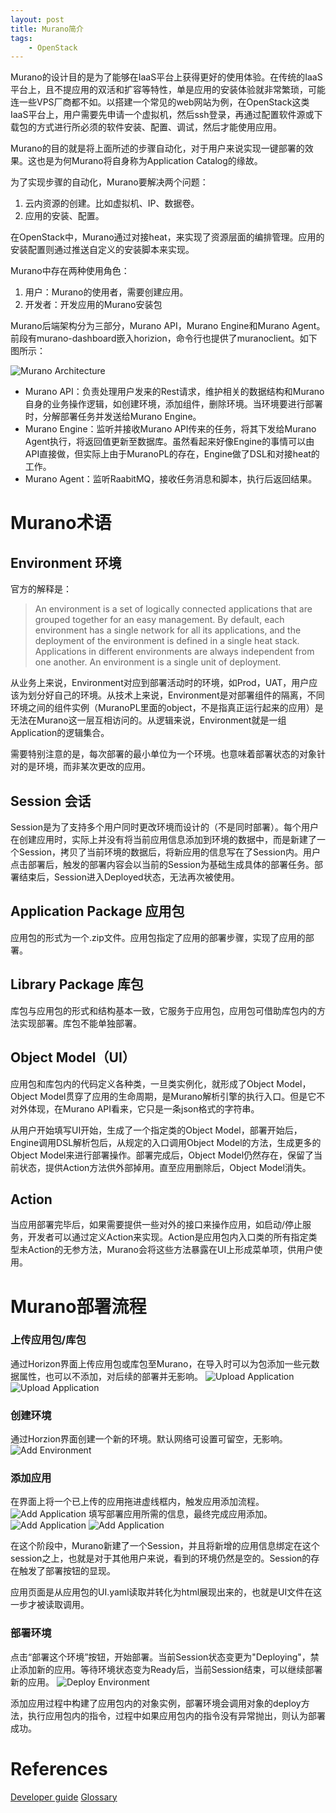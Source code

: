 ```yaml
---
layout: post
title: Murano简介
tags:
    - OpenStack
---
```

Murano的设计目的是为了能够在IaaS平台上获得更好的使用体验。在传统的IaaS平台上，且不提应用的双活和扩容等特性，单是应用的安装体验就非常繁琐，可能连一些VPS厂商都不如。以搭建一个常见的web网站为例，在OpenStack这类IaaS平台上，用户需要先申请一个虚拟机，然后ssh登录，再通过配置软件源或下载包的方式进行所必须的软件安装、配置、调试，然后才能使用应用。

Murano的目的就是将上面所述的步骤自动化，对于用户来说实现一键部署的效果。这也是为何Murano将自身称为Application Catalog的缘故。

为了实现步骤的自动化，Murano要解决两个问题：
1. 云内资源的创建。比如虚拟机、IP、数据卷。
2. 应用的安装、配置。

在OpenStack中，Murano通过对接heat，来实现了资源层面的编排管理。应用的安装配置则通过推送自定义的安装脚本来实现。

Murano中存在两种使用角色：
1. 用户：Murano的使用者，需要创建应用。
2. 开发者：开发应用的Murano安装包

Murano后端架构分为三部分，Murano API，Murano Engine和Murano Agent。前段有murano-dashboard嵌入horizion，命令行也提供了muranoclient。如下图所示：

![Murano Architecture](/static/img/murano-intro/architecture.png)

- Murano API：负责处理用户发来的Rest请求，维护相关的数据结构和Murano自身的业务操作逻辑，如创建环境，添加组件，删除环境。当环境要进行部署时，分解部署任务并发送给Murano Engine。
- Murano Engine：监听并接收Murano API传来的任务，将其下发给Murano Agent执行，将返回值更新至数据库。虽然看起来好像Engine的事情可以由API直接做，但实际上由于MuranoPL的存在，Engine做了DSL和对接heat的工作。
- Murano Agent：监听RaabitMQ，接收任务消息和脚本，执行后返回结果。

# Murano术语
## Environment 环境

官方的解释是：
> An environment is a set of logically connected applications that are grouped together for an easy management. By default, each environment has a single network for all its applications, and the deployment of the environment is defined in a single heat stack. Applications in different environments are always independent from one another.
An environment is a single unit of deployment.

从业务上来说，Environment对应到部署活动时的环境，如Prod，UAT，用户应该为划分好自己的环境。从技术上来说，Environment是对部署组件的隔离，不同环境之间的组件实例（MuranoPL里面的object，不是指真正运行起来的应用）是无法在Murano这一层互相访问的。从逻辑来说，Environment就是一组Application的逻辑集合。

需要特别注意的是，每次部署的最小单位为一个环境。也意味着部署状态的对象针对的是环境，而非某次更改的应用。

## Session 会话
Session是为了支持多个用户同时更改环境而设计的（不是同时部署）。每个用户在创建应用时，实际上并没有将当前应用信息添加到环境的数据中，而是新建了一个Session，拷贝了当前环境的数据后，将新应用的信息写在了Session内。用户点击部署后，触发的部署内容会以当前的Session为基础生成具体的部署任务。部署结束后，Session进入Deployed状态，无法再次被使用。

## Application Package 应用包
应用包的形式为一个.zip文件。应用包指定了应用的部署步骤，实现了应用的部署。

## Library Package 库包
库包与应用包的形式和结构基本一致，它服务于应用包，应用包可借助库包内的方法实现部署。库包不能单独部署。

## Object Model（UI）
应用包和库包内的代码定义各种类，一旦类实例化，就形成了Object Model，Object Model贯穿了应用的生命周期，是Murano解析引擎的执行入口。但是它不对外体现，在Murano API看来，它只是一条json格式的字符串。

从用户开始填写UI开始，生成了一个指定类的Object Model，部署开始后，Engine调用DSL解析包后，从规定的入口调用Object Model的方法，生成更多的Object Model来进行部署操作。部署完成后，Object Model仍然存在，保留了当前状态，提供Action方法供外部掉用。直至应用删除后，Object Model消失。

## Action
当应用部署完毕后，如果需要提供一些对外的接口来操作应用，如启动/停止服务，开发者可以通过定义Action来实现。Action是应用包内入口类的所有指定类型未Action的无参方法，Murano会将这些方法暴露在UI上形成菜单项，供用户使用。

# Murano部署流程
### 上传应用包/库包
通过Horizon界面上传应用包或库包至Murano，在导入时可以为包添加一些元数据属性，也可以不添加，对后续的部署并无影响。
![Upload Application](/static/img/murano-intro/upload-app.png)
![Upload Application](/static/img/murano-intro/upload-app2.png)

### 创建环境
通过Horzion界面创建一个新的环境。默认网络可设置可留空，无影响。
![Add Environment](/static/img/murano-intro/create-env.png)

### 添加应用
在界面上将一个已上传的应用拖进虚线框内，触发应用添加流程。
![Add Application](/static/img/murano-intro/add-app.png)
填写部署应用所需的信息，最终完成应用添加。
![Add Application](/static/img/murano-intro/add-app2.png)
![Add Application](/static/img/murano-intro/add-app3.png)

在这个阶段中，Murano新建了一个Session，并且将新增的应用信息绑定在这个session之上，也就是对于其他用户来说，看到的环境仍然是空的。Session的存在触发了部署按钮的显现。

应用页面是从应用包的UI.yaml读取并转化为html展现出来的，也就是UI文件在这一步才被读取调用。

### 部署环境
点击“部署这个环境”按钮，开始部署。当前Session状态变更为"Deploying"，禁止添加新的应用。等待环境状态变为Ready后，当前Session结束，可以继续部署新的应用。
![Deploy Environment](/static/img/murano-intro/deploy-env.png)

添加应用过程中构建了应用包内的对象实例，部署环境会调用对象的deploy方法，执行应用包内的指令，过程中如果应用包内的指令没有异常抛出，则认为部署成功。

# References
[Developer guide](https://docs.openstack.org/developer/murano/)
[Glossary](https://docs.openstack.org/developer/murano/appendix/articles/specification/murano-api.html)
